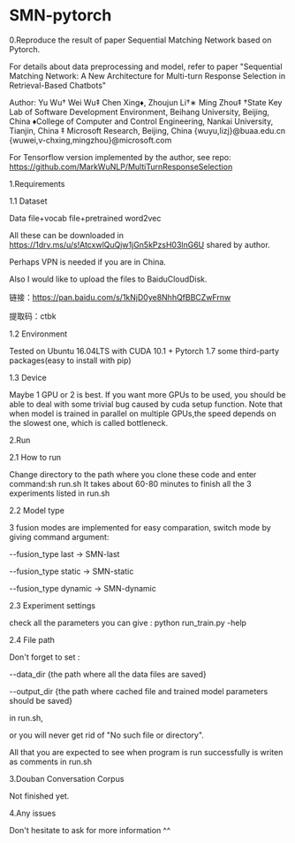 # SMN-pytorch
0.Reproduce the result of paper Sequential Matching Network based on Pytorch. 

For details about data preprocessing and model, refer to paper 
"Sequential Matching Network: A New Architecture for Multi-turn
Response Selection in Retrieval-Based Chatbots"

Author:
Yu Wu† Wei Wu‡ Chen Xing♦, Zhoujun Li†∗ Ming Zhou‡ 
†State Key Lab of Software Development Environment, Beihang University, Beijing, China
♦College of Computer and Control Engineering, Nankai University, Tianjin, China
‡ Microsoft Research, Beijing, China
{wuyu,lizj}@buaa.edu.cn {wuwei,v-chxing,mingzhou}@microsoft.com

For Tensorflow version implemented by the author, see repo:
https://github.com/MarkWuNLP/MultiTurnResponseSelection 


1.Requirements 

1.1 Dataset

Data file+vocab file+pretrained word2vec

All these can be downloaded in https://1drv.ms/u/s!AtcxwlQuQjw1jGn5kPzsH03lnG6U shared by author.

Perhaps VPN is needed if you are in China. 

Also I would like to upload the files to BaiduCloudDisk.

链接：https://pan.baidu.com/s/1kNjD0ye8NhhQfBBCZwFrnw 

提取码：ctbk 

1.2 Environment

Tested on Ubuntu 16.04LTS with CUDA 10.1 + Pytorch 1.7
some third-party packages(easy to install with pip)

1.3 Device

Maybe 1 GPU or 2 is best. If you want more GPUs to be used, you should be able to deal with some trivial bug caused by cuda setup function.
Note that when model is trained in parallel on multiple GPUs,the speed depends on the slowest one, which is called bottleneck. 

2.Run

2.1 How to run

Change directory to the path where you clone these code and enter command:sh run.sh
It takes about 60-80 minutes to finish all the 3 experiments listed in run.sh

2.2 Model type

3 fusion modes are implemented for easy comparation, switch mode by giving command argument:

--fusion_type last -> SMN-last

--fusion_type static -> SMN-static

--fusion_type dynamic -> SMN-dynamic


2.3 Experiment settings

check all the parameters you can give : python run_train.py -help


2.4 File path

Don't forget to set :

--data_dir {the path where all the data files are saved}
 
--output_dir {the path where cached file and trained model parameters should be saved}
 
 in run.sh,
 
 or you will never get rid of "No such file or directory".
  
All that you are expected to see when program is run successfully is writen as comments in run.sh

3.Douban Conversation Corpus

Not finished yet.

4.Any issues

Don't hesitate to ask for more information ^^
